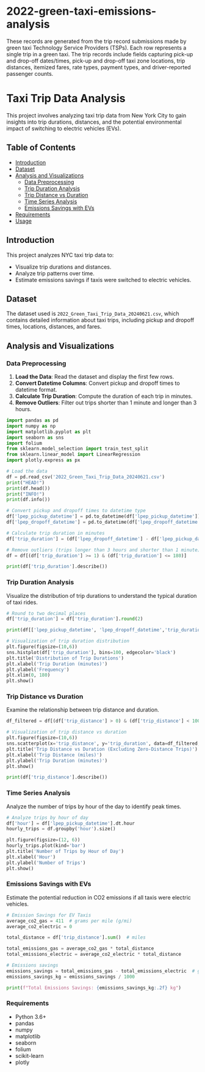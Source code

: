 # 2022-green-taxi-emissions-analysis

These records are generated from the trip record submissions made by green taxi Technology Service Providers (TSPs). Each row represents a single trip in a green taxi. The trip records include fields capturing pick-up and drop-off dates/times, pick-up and drop-off taxi zone locations, trip distances, itemized fares, rate types, payment types, and driver-reported passenger counts.

# Taxi Trip Data Analysis

This project involves analyzing taxi trip data from New York City to gain insights into trip durations, distances, and the potential environmental impact of switching to electric vehicles (EVs).

## Table of Contents
- [Introduction](#introduction)
- [Dataset](#dataset)
- [Analysis and Visualizations](#analysis-and-visualizations)
  - [Data Preprocessing](#data-preprocessing)
  - [Trip Duration Analysis](#trip-duration-analysis)
  - [Trip Distance vs Duration](#trip-distance-vs-duration)
  - [Time Series Analysis](#time-series-analysis)
  - [Emissions Savings with EVs](#emissions-savings-with-evs)
- [Requirements](#requirements)
- [Usage](#usage)

## Introduction
This project analyzes NYC taxi trip data to:
- Visualize trip durations and distances.
- Analyze trip patterns over time.
- Estimate emissions savings if taxis were switched to electric vehicles.

## Dataset
The dataset used is `2022_Green_Taxi_Trip_Data_20240621.csv`, which contains detailed information about taxi trips, including pickup and dropoff times, locations, distances, and fares.

## Analysis and Visualizations

### Data Preprocessing
1. **Load the Data**: Read the dataset and display the first few rows.
2. **Convert Datetime Columns**: Convert pickup and dropoff times to datetime format.
3. **Calculate Trip Duration**: Compute the duration of each trip in minutes.
4. **Remove Outliers**: Filter out trips shorter than 1 minute and longer than 3 hours.

```python
import pandas as pd
import numpy as np
import matplotlib.pyplot as plt
import seaborn as sns
import folium
from sklearn.model_selection import train_test_split
from sklearn.linear_model import LinearRegression
import plotly.express as px

# Load the data
df = pd.read_csv('2022_Green_Taxi_Trip_Data_20240621.csv')
print("HEAD!")
print(df.head())
print("INFO!")
print(df.info())

# Convert pickup and dropoff times to datetime type
df['lpep_pickup_datetime'] = pd.to_datetime(df['lpep_pickup_datetime'])
df['lpep_dropoff_datetime'] = pd.to_datetime(df['lpep_dropoff_datetime'])

# Calculate trip duration in minutes
df['trip_duration'] = (df['lpep_dropoff_datetime'] - df['lpep_pickup_datetime']).dt.total_seconds() / 60

# Remove outliers (trips longer than 3 hours and shorter than 1 minute)
df = df[(df['trip_duration'] >= 1) & (df['trip_duration'] <= 180)]

print(df['trip_duration'].describe())
```

### Trip Duration Analysis
Visualize the distribution of trip durations to understand the typical duration of taxi rides.

```python
# Round to two decimal places
df['trip_duration'] = df['trip_duration'].round(2)

print(df[['lpep_pickup_datetime', 'lpep_dropoff_datetime','trip_duration' ]].head())

# Visualization of trip duration distribution
plt.figure(figsize=(10,6))
sns.histplot(df['trip_duration'], bins=100, edgecolor='black')
plt.title('Distribution of Trip Durations')
plt.xlabel('Trip Duration (minutes)')
plt.ylabel('Frequency')
plt.xlim(0, 180)
plt.show()
```

### Trip Distance vs Duration
Examine the relationship between trip distance and duration.

```python
df_filtered = df[(df['trip_distance'] > 0) & (df['trip_distance'] < 100)]

# Visualization of trip distance vs duration
plt.figure(figsize=(10,6))
sns.scatterplot(x='trip_distance', y='trip_duration', data=df_filtered, alpha=0.1)
plt.title('Trip Distance vs Duration (Excluding Zero-Distance Trips)')
plt.xlabel('Trip Distance (miles)')
plt.ylabel('Trip Duration (minutes)')
plt.show()

print(df['trip_distance'].describe())
```

### Time Series Analysis
Analyze the number of trips by hour of the day to identify peak times.

```python
# Analyze trips by hour of day
df['hour'] = df['lpep_pickup_datetime'].dt.hour
hourly_trips = df.groupby('hour').size()

plt.figure(figsize=(12, 6))
hourly_trips.plot(kind='bar')
plt.title('Number of Trips by Hour of Day')
plt.xlabel('Hour')
plt.ylabel('Number of Trips')
plt.show()
```

### Emissions Savings with EVs
Estimate the potential reduction in CO2 emissions if all taxis were electric vehicles.

```python
# Emission Savings for EV Taxis
average_co2_gas = 411  # grams per mile (g/mi)
average_co2_electric = 0

total_distance = df['trip_distance'].sum()  # miles

total_emissions_gas = average_co2_gas * total_distance
total_emissions_electric = average_co2_electric * total_distance

# Emissions savings
emissions_savings = total_emissions_gas - total_emissions_electric  # grams
emissions_savings_kg = emissions_savings / 1000

print(f"Total Emissions Savings: {emissions_savings_kg:.2f} kg")
```

### Requirements
- Python 3.6+
- pandas
- numpy
- matplotlib
- seaborn
- folium
- scikit-learn
- plotly
